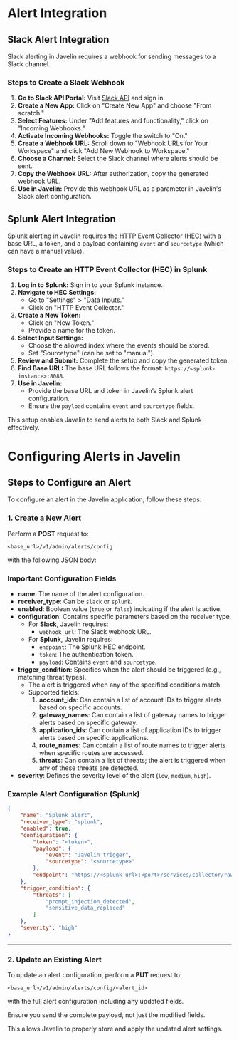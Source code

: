 # Alert Integration

## Slack Alert Integration

Slack alerting in Javelin requires a webhook for sending messages to a Slack channel.

### Steps to Create a Slack Webhook

1. **Go to Slack API Portal:** Visit [Slack API](https://api.slack.com/apps) and sign in.
2. **Create a New App:** Click on "Create New App" and choose "From scratch."
3. **Select Features:** Under "Add features and functionality," click on "Incoming Webhooks."
4. **Activate Incoming Webhooks:** Toggle the switch to "On."
5. **Create a Webhook URL:** Scroll down to "Webhook URLs for Your Workspace" and click "Add New Webhook to Workspace."
6. **Choose a Channel:** Select the Slack channel where alerts should be sent.
7. **Copy the Webhook URL:** After authorization, copy the generated webhook URL.
8. **Use in Javelin:** Provide this webhook URL as a parameter in Javelin's Slack alert configuration.

## Splunk Alert Integration

Splunk alerting in Javelin requires the HTTP Event Collector (HEC) with a base URL, a token, and a payload containing `event` and `sourcetype` (which can have a manual value).

### Steps to Create an HTTP Event Collector (HEC) in Splunk

1. **Log in to Splunk:** Sign in to your Splunk instance.
2. **Navigate to HEC Settings:**
    - Go to "Settings" > "Data Inputs."
    - Click on "HTTP Event Collector."
3. **Create a New Token:**
    - Click on "New Token."
    - Provide a name for the token.
4. **Select Input Settings:**
    - Choose the allowed index where the events should be stored.
    - Set "Sourcetype" (can be set to "manual").
5. **Review and Submit:** Complete the setup and copy the generated token.
6. **Find Base URL:** The base URL follows the format: `https://<splunk-instance>:8088`.
7. **Use in Javelin:**
    - Provide the base URL and token in Javelin’s Splunk alert configuration.
    - Ensure the `payload` contains `event` and `sourcetype` fields.

This setup enables Javelin to send alerts to both Slack and Splunk effectively.

# Configuring Alerts in Javelin

## Steps to Configure an Alert

To configure an alert in the Javelin application, follow these steps:

### 1. Create a New Alert

Perform a **POST** request to:

```
<base_url>/v1/admin/alerts/config
```

with the following JSON body:

### Important Configuration Fields

- **name**: The name of the alert configuration.
- **receiver_type**: Can be `slack` or `splunk`.
- **enabled**: Boolean value (`true` or `false`) indicating if the alert is active.
- **configuration**: Contains specific parameters based on the receiver type.
    - For **Slack**, Javelin requires:
        - `webhook_url`: The Slack webhook URL.
    - For **Splunk**, Javelin requires:
        - `endpoint`: The Splunk HEC endpoint.
        - `token`: The authentication token.
        - `payload`: Contains `event` and `sourcetype`.
- **trigger_condition**: Specifies when the alert should be triggered (e.g., matching threat types).
    - The alert is triggered when any of the specified conditions match.
    - Supported fields:
        1. **account_ids**: Can contain a list of account IDs to trigger alerts based on specific accounts.
        2. **gateway_names**: Can contain a list of gateway names to trigger alerts based on specific gateway.
        3. **application_ids**: Can contain a list of application IDs to trigger alerts based on specific applications.
        4. **route_names**: Can contain a list of route names to trigger alerts when specific routes are accessed.
        5. **threats**: Can contain a list of threats; the alert is triggered when any of these threats are detected.
- **severity**: Defines the severity level of the alert (`low`, `medium`, `high`).

### Example Alert Configuration (Splunk)

```json
{
    "name": "Splunk alert",
    "receiver_type": "splunk",
    "enabled": true,
    "configuration": {
        "token": "<token>",
        "payload": {
            "event": "Javelin trigger",
            "sourcetype": "<sourcetype>"
        },
        "endpoint": "https://<splunk_url>:<port>/services/collector/raw"
    },
    "trigger_condition": {
        "threats": [
            "prompt_injection_detected",
            "sensitive_data_replaced"
        ]
    },
    "severity": "high"
}
```

---

### 2. Update an Existing Alert

To update an alert configuration, perform a **PUT** request to:

```
<base_url>/v1/admin/alerts/config/<alert_id>
```

with the full alert configuration including any updated fields.

Ensure you send the complete payload, not just the modified fields.

This allows Javelin to properly store and apply the updated alert settings.